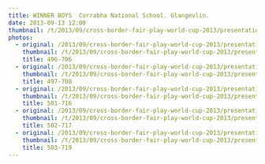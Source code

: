 ```yaml
---
title: WINNER BOYS  Corrabha National School. Glangevlin.
date: 2013-09-13 12:00
thumbnail: /t/2013/09/cross-border-fair-play-world-cup-2013/presentations/winner-boys-corrabha-national-school-glangevlin/496-706.jpg
photos:
  - original: /2013/09/cross-border-fair-play-world-cup-2013/presentations/winner-boys-corrabha-national-school-glangevlin/496-706.jpg
    thumbnail: /t/2013/09/cross-border-fair-play-world-cup-2013/presentations/winner-boys-corrabha-national-school-glangevlin/496-706.jpg
    title: 496-706
  - original: /2013/09/cross-border-fair-play-world-cup-2013/presentations/winner-boys-corrabha-national-school-glangevlin/497-708.jpg
    thumbnail: /t/2013/09/cross-border-fair-play-world-cup-2013/presentations/winner-boys-corrabha-national-school-glangevlin/497-708.jpg
    title: 497-708
  - original: /2013/09/cross-border-fair-play-world-cup-2013/presentations/winner-boys-corrabha-national-school-glangevlin/501-716.jpg
    thumbnail: /t/2013/09/cross-border-fair-play-world-cup-2013/presentations/winner-boys-corrabha-national-school-glangevlin/501-716.jpg
    title: 501-716
  - original: /2013/09/cross-border-fair-play-world-cup-2013/presentations/winner-boys-corrabha-national-school-glangevlin/502-717.jpg
    thumbnail: /t/2013/09/cross-border-fair-play-world-cup-2013/presentations/winner-boys-corrabha-national-school-glangevlin/502-717.jpg
    title: 502-717
  - original: /2013/09/cross-border-fair-play-world-cup-2013/presentations/winner-boys-corrabha-national-school-glangevlin/503-719.jpg
    thumbnail: /t/2013/09/cross-border-fair-play-world-cup-2013/presentations/winner-boys-corrabha-national-school-glangevlin/503-719.jpg
    title: 503-719
---
```

